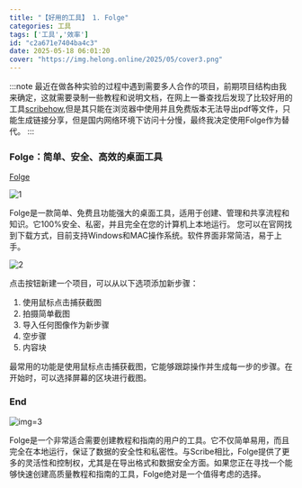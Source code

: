 ```yaml
---
title: "【好用的工具】 1. Folge"
categories: 工具
tags: ['工具','效率']
id: "c2a671e7404ba4c3"
date: 2025-05-18 06:01:20
cover: "https://img.helong.online/2025/05/cover3.png"
---
```


:::note
最近在做各种实验的过程中遇到需要多人合作的项目，前期项目结构由我来确定，这就需要录制一些教程和说明文档，在网上一番查找后发现了比较好用的工具[scribehow](https://scribehow.com/),但是其只能在浏览器中使用并且免费版本无法导出pdf等文件，只能生成链接分享，但是国内网络环境下访问十分慢，最终我决定使用Folge作为替代。
:::

### Folge：简单、安全、高效的桌面工具

[Folge](https://folge.me)

![1](https://img.helong.online/2025/05/000021.png)

Folge是一款简单、免费且功能强大的桌面工具，适用于创建、管理和共享流程和知识。它100%安全、私密，并且完全在您的计算机上本地运行。
您可以在官网找到下载方式，目前支持Windows和MAC操作系统。软件界面非常简洁，易于上手。

![2](https://img.helong.online/2025/05/000022.png)

点击按钮新建一个项目，可以从以下选项添加新步骤：
1. 使用鼠标点击捕获截图
2. 拍摄简单截图
3. 导入任何图像作为新步骤
4. 空步骤
5. 内容块

最常用的功能是使用鼠标点击捕获截图，它能够跟踪操作并生成每一步的步骤。在开始时，可以选择屏幕的区块进行截图。

### End
![img=3](https://img.helong.online/2025/05/2025-05-18%20062148.png)

Folge是一个非常适合需要创建教程和指南的用户的工具。它不仅简单易用，而且完全在本地运行，保证了数据的安全性和私密性。与Scribe相比，Folge提供了更多的灵活性和控制权，尤其是在导出格式和数据安全方面。如果您正在寻找一个能够快速创建高质量教程和指南的工具，Folge绝对是一个值得考虑的选择。